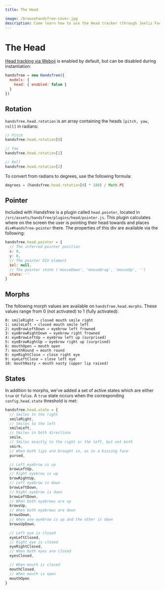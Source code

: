 ```yaml
---
title: The Head

image: /browsehandsfree-cover.jpg
description: Come learn how to use the Head tracker (through Jeeliz FaceFilter) to capture head pose, face morphs, and gestures from one or many users!
---
```


# The Head

[Head tracking via Weboji](https://github.com/jeeliz/jeelizWeboji) is enabled by default, but can be disabled during instantiation:

```js
handsfree = new Handsfree({
  models: {
    head: { enabled: false }
  }
})
```

## Rotation

`handsfree.head.rotation` is an array containing the heads `[pitch, yaw, roll]` in radians:

```js
// Pitch
handsfree.head.rotation[0]

// Yaw
handsfree.head.rotation[1]

// Roll
handsfree.head.rotation[2]
```

To convert from radians to degrees, use the following formula:

```js
degrees = (handsfree.head.rotation[0] * 180) / Math.PI
```

## Pointer

Included with Handsfree is a plugin called `head.pointer`, located in `/src/assets/handsfree/plugins/head/pointer.js`. This plugin calculates where on the screen the user is pointing their head towards and places `div#handsfree-pointer` there. The properties of this div are available via the following:

```js
handsfree.head.pointer = {
  // The inferred pointer position
  x: 0,
  y: 0,
  // The pointer DIV element
  $el: null,
  // The pointer state ('mouseDown', 'mouseDrag', 'mouseUp', '')
  state: ''
}
```

## Morphs

The following morph values are available on `handsfree.head.morphs`. These values range from 0 (not activated) to 1 (fully activated):

```
0: smileRight → closed mouth smile right
1: smileLeft → closed mouth smile left
2: eyeBrowLeftDown → eyebrow left frowned
3: eyeBrowRightDown → eyebrow right frowned
4: eyeBrowLeftUp → eyebrow left up (surprised)
5: eyeBrowRightUp → eyebrow right up (surprised)
6: mouthOpen → mouth open
7: mouthRound → mouth round
8: eyeRightClose → close right eye
9: eyeLeftClose → close left eye
10: mouthNasty → mouth nasty (upper lip raised)
```

## States

In addition to morphs, we've added a set of active states which are either `true` or `false`. A `true` state occurs when the corresponding `config.head.state` threshold is met:

```js
handsfree.head.state = {
  // Smiles to the right
  smileRight,
  // Smiles to the left
  smileLeft,
  // Smiles in both directions
  smile,
  // Smiles exactly to the right or the left, but not both
  smirk,
  // When both lips are brought in, as in a kissing face
  pursed,

  // Left eyebrow is up
  browLeftUp,
  // Right eyebrow is up
  browRightUp,
  // Left eyebrow is down
  browLeftDown,
  // Right eyebrow is down
  browLeftDown,
  // When both eyebrows are up
  browsUp,
  // When both eyebrows are down
  browsDown,
  // When one eyebrow is up and the other is down
  browsUpDown,

  // Left eye is closed
  eyeLeftClosed,
  // Right eye is closed
  eyeRightClosed,
  // When both eyes are closed
  eyesClosed,

  // When mouth is closed
  mouthClosed,
  // When mouth is open
  mouthOpen
}
```
